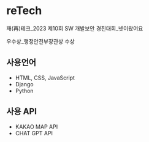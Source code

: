 # reTech
재(再)테크_2023 제10회 SW 개발보안 경진대회_넷이왔어요  

우수상_행정안전부장관상 수상  


    
## 사용언어
* HTML, CSS, JavaScript
* Django
* Python  

## 사용 API
* KAKAO MAP API
* CHAT GPT API
